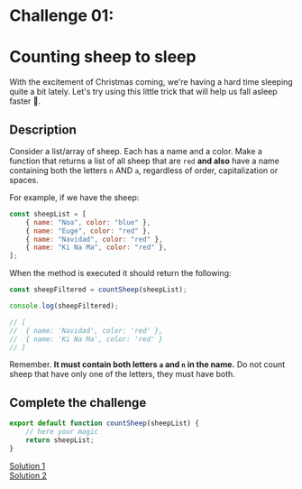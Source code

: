 # Challenge 01:
# Counting sheep to sleep

With the excitement of Christmas coming, we're having a hard time sleeping quite a bit lately. Let's try using this little trick that will help us fall asleep faster 🐑.

## Description

Consider a list/array of sheep. Each has a name and a color. Make a function that returns a list of all sheep that are `red` **and also** have a name containing both the letters `n` AND `a`, regardless of order, capitalization or spaces.

For example, if we have the sheep:

```javascript
const sheepList = [
	{ name: "Noa", color: "blue" },
	{ name: "Euge", color: "red" },
	{ name: "Navidad", color: "red" },
	{ name: "Ki Na Ma", color: "red" },
];
```

When the method is executed it should return the following:

```javascript
const sheepFiltered = countSheep(sheepList);

console.log(sheepFiltered);

// [
//  { name: 'Navidad', color: 'red' },
//  { name: 'Ki Na Ma', color: 'red' }
// ]
```

Remember. **It must contain both letters `a` and `n` in the name.** Do not count sheep that have only one of the letters, they must have both.

## Complete the challenge

```javascript
export default function countSheep(sheepList) {
	// here your magic
	return sheepList;
}
```

[Solution 1](./solution-1/js/script.js)  
[Solution 2](./solution-2/js/script.js)
